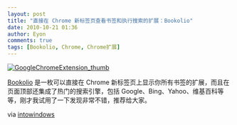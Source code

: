 ```yaml
---
layout: post
title: "直接在 Chrome 新标签页查看书签和执行搜索的扩展：Bookolio"
date: 2010-10-21 01:36
author: Eyon
comments: true
tags: [Bookolio, Chrome, Chrome扩展]
---
```

<a href="http://img.chromi.org/2010/10/GoogleChromeExtension_thumb.png">![](http://img.chromi.org/2010/10/GoogleChromeExtension_thumb-550x316.png "GoogleChromeExtension_thumb")</a>

[Bookolio](https://chrome.google.com/extensions/detail/lbgmbgopjppdjfopndcniomnhpodajba#) 是一枚可以直接在 Chrome 新标签页上显示你所有书签的扩展，而且在页面顶部还集成了热门的搜索引擎，包括 Google、Bing、Yahoo、维基百科等等，刚才我试用了一下发现非常不错，推荐给大家。

via [intowindows](http://www.intowindows.com/display-bookmarks-search-engines-in-google-chrome-new-tab-page-with-bookolio-extension/)
